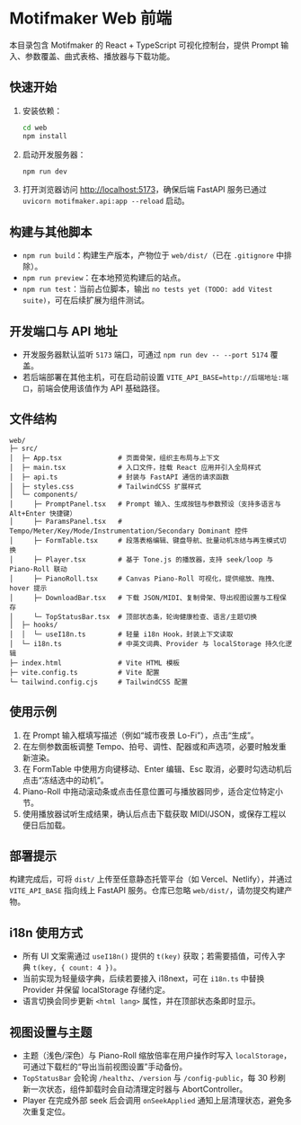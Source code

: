 # Motifmaker Web 前端

本目录包含 Motifmaker 的 React + TypeScript 可视化控制台，提供 Prompt 输入、参数覆盖、曲式表格、播放器与下载功能。

## 快速开始
1. 安装依赖：
   ```bash
   cd web
   npm install
   ```
2. 启动开发服务器：
   ```bash
   npm run dev
   ```
3. 打开浏览器访问 [http://localhost:5173](http://localhost:5173)，确保后端 FastAPI 服务已通过 `uvicorn motifmaker.api:app --reload` 启动。

## 构建与其他脚本
- `npm run build`：构建生产版本，产物位于 `web/dist/`（已在 `.gitignore` 中排除）。
- `npm run preview`：在本地预览构建后的站点。
- `npm run test`：当前占位脚本，输出 `no tests yet (TODO: add Vitest suite)`，可在后续扩展为组件测试。

## 开发端口与 API 地址
- 开发服务器默认监听 `5173` 端口，可通过 `npm run dev -- --port 5174` 覆盖。
- 若后端部署在其他主机，可在启动前设置 `VITE_API_BASE=http://后端地址:端口`，前端会使用该值作为 API 基础路径。

## 文件结构
```
web/
├─ src/
│  ├─ App.tsx              # 页面骨架，组织主布局与上下文
│  ├─ main.tsx             # 入口文件，挂载 React 应用并引入全局样式
│  ├─ api.ts               # 封装与 FastAPI 通信的请求函数
│  ├─ styles.css           # TailwindCSS 扩展样式
│  └─ components/
│     ├─ PromptPanel.tsx   # Prompt 输入、生成按钮与参数预设（支持多语言与 Alt+Enter 快捷键）
│     ├─ ParamsPanel.tsx   # Tempo/Meter/Key/Mode/Instrumentation/Secondary Dominant 控件
│     ├─ FormTable.tsx     # 段落表格编辑、键盘导航、批量动机冻结与再生模式切换
│     ├─ Player.tsx        # 基于 Tone.js 的播放器，支持 seek/loop 与 Piano-Roll 联动
│     ├─ PianoRoll.tsx     # Canvas Piano-Roll 可视化，提供缩放、拖拽、hover 提示
│     ├─ DownloadBar.tsx   # 下载 JSON/MIDI、复制骨架、导出视图设置与工程保存
│     └─ TopStatusBar.tsx  # 顶部状态条，轮询健康检查、语言/主题切换
│  ├─ hooks/
│  │  └─ useI18n.ts        # 轻量 i18n Hook，封装上下文读取
│  └─ i18n.ts              # 中英文词典、Provider 与 localStorage 持久化逻辑
├─ index.html              # Vite HTML 模板
├─ vite.config.ts          # Vite 配置
└─ tailwind.config.cjs     # TailwindCSS 配置
```

## 使用示例
1. 在 Prompt 输入框填写描述（例如“城市夜景 Lo-Fi”），点击“生成”。
2. 在左侧参数面板调整 Tempo、拍号、调性、配器或和声选项，必要时触发重新渲染。
3. 在 FormTable 中使用方向键移动、Enter 编辑、Esc 取消，必要时勾选动机后点击“冻结选中的动机”。
4. Piano-Roll 中拖动滚动条或点击任意位置可与播放器同步，适合定位特定小节。
5. 使用播放器试听生成结果，确认后点击下载获取 MIDI/JSON，或保存工程以便日后加载。

## 部署提示
构建完成后，可将 `dist/` 上传至任意静态托管平台（如 Vercel、Netlify），并通过 `VITE_API_BASE` 指向线上 FastAPI 服务。仓库已忽略 `web/dist/`，请勿提交构建产物。

## i18n 使用方式
- 所有 UI 文案需通过 `useI18n()` 提供的 `t(key)` 获取；若需要插值，可传入字典 `t(key, { count: 4 })`。
- 当前实现为轻量级字典，后续若要接入 i18next，可在 `i18n.ts` 中替换 Provider 并保留 localStorage 存储约定。
- 语言切换会同步更新 `<html lang>` 属性，并在顶部状态条即时显示。

## 视图设置与主题
- 主题（浅色/深色）与 Piano-Roll 缩放倍率在用户操作时写入 `localStorage`，可通过下载栏的“导出当前视图设置”手动备份。
- `TopStatusBar` 会轮询 `/healthz`、`/version` 与 `/config-public`，每 30 秒刷新一次状态，组件卸载时会自动清理定时器与 AbortController。
- Player 在完成外部 seek 后会调用 `onSeekApplied` 通知上层清理状态，避免多次重复定位。
